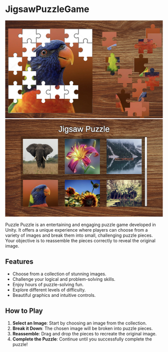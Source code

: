 # JigsawPuzzleGame

![Game Screenshot](Screenshot1.png)
![Game Screenshot](Screenshot2.png)

Puzzle Puzzle is an entertaining and engaging puzzle game developed in Unity. It offers a unique experience where players can choose from a variety of images and break them into small, challenging puzzle pieces. Your objective is to reassemble the pieces correctly to reveal the original image. 

## Features

- Choose from a collection of stunning images.
- Challenge your logical and problem-solving skills.
- Enjoy hours of puzzle-solving fun.
- Explore different levels of difficulty.
- Beautiful graphics and intuitive controls.

## How to Play

1. **Select an Image**: Start by choosing an image from the collection.
2. **Break it Down**: The chosen image will be broken into puzzle pieces.
3. **Reassemble**: Drag and drop the pieces to recreate the original image.
4. **Complete the Puzzle**: Continue until you successfully complete the puzzle!
